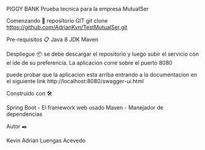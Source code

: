 PIGGY BANK
Prueba tecnica para la empresa MutualSer

Comenzando 🚀
repositorio GIT
git clone https://github.com/AdrianKvn/TestMutualSer.git

Pre-requisitos 📋
Java 8
JDK
Maven

Despliegue 📦
se debe descargar el repositorio y luego subir
el servicio con el ide de su preferencia.
La aplicacion corre sobre el puerto 8080

puede probar que la aplicacion esta arriba entrando a la documentacion
en el siguiente link
http://localhost:8080/swagger-ui.html


Construido con 🛠️

Spring Boot - El framework web usado
Maven - Manejador de dependencias

Autor ✒️

Kevin Adrian Luengas Acevedo
